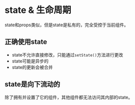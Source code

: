<!--
 * @Author: zhangwu
 * @Date: 2022-04-02 15:38:04
 * @LastEditors: zhangwu
 * @LastEditTime: 2022-04-05 13:22:34
 * @Description: 请填写简介
-->
#  state & 生命周期
state和props类似，但是state是私有的，完全受控于当前组件。
 
## 正确使用state
* state不允许直接修改，只能通过`setState()`方法进行更改
* state可能是异步的
* state的更新会被合并
## state是向下流动的
除了拥有并设置了它的组件，其他组件都无法访问其内部的state。
